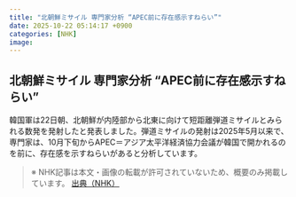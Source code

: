 ```yaml
---
title: "北朝鮮ミサイル 専門家分析 “APEC前に存在感示すねらい”"
date: 2025-10-22 05:14:17 +0900
categories: [NHK]
image: 
---
```

## 北朝鮮ミサイル 専門家分析 “APEC前に存在感示すねらい”

韓国軍は22日朝、北朝鮮が内陸部から北東に向けて短距離弾道ミサイルとみられる数発を発射したと発表しました。弾道ミサイルの発射は2025年5月以来で、専門家は、10月下旬からAPEC＝アジア太平洋経済協力会議が韓国で開かれるのを前に、存在感を示すねらいがあると分析しています。

> ※ NHK記事は本文・画像の転載が許可されていないため、概要のみ掲載しています。
[出典（NHK）](http://www3.nhk.or.jp/news/html/20251022/k10014955491000.html)
